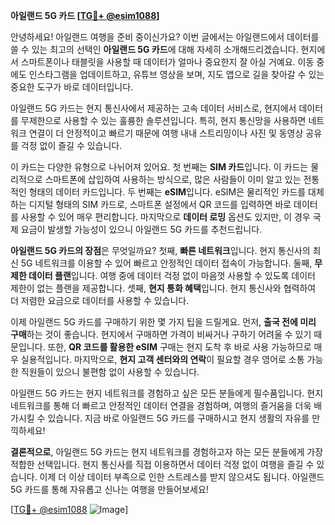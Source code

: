 **아일랜드 5G 카드 [[TG💪+ @esim1088](https://t.me/s/esim1088)]**

안녕하세요! 아일랜드 여행을 준비 중이신가요? 이번 글에서는 아일랜드에서 데이터를 쓸 수 있는 최고의 선택인 **아일랜드 5G 카드**에 대해 자세히 소개해드리겠습니다. 현지에서 스마트폰이나 태블릿을 사용할 때 데이터가 얼마나 중요한지 잘 아실 거예요. 이동 중에도 인스타그램을 업데이트하고, 유튜브 영상을 보며, 지도 앱으로 길을 찾아갈 수 있는 중요한 도구가 바로 데이터입니다.

아일랜드 5G 카드는 현지 통신사에서 제공하는 고속 데이터 서비스로, 현지에서 데이터를 무제한으로 사용할 수 있는 훌륭한 솔루션입니다. 특히, 현지 통신망을 사용하면 네트워크 연결이 더 안정적이고 빠르기 때문에 여행 내내 스트리밍이나 사진 및 동영상 공유를 걱정 없이 즐길 수 있습니다. 

이 카드는 다양한 유형으로 나뉘어져 있어요. 첫 번째는 **SIM 카드**입니다. 이 카드는 물리적으로 스마트폰에 삽입하여 사용하는 방식으로, 많은 사람들이 이미 알고 있는 전통적인 형태의 데이터 카드입니다. 두 번째는 **eSIM**입니다. eSIM은 물리적인 카드를 대체하는 디지털 형태의 SIM 카드로, 스마트폰 설정에서 QR 코드를 입력하면 바로 데이터를 사용할 수 있어 매우 편리합니다. 마지막으로 **데이터 로밍** 옵션도 있지만, 이 경우 국제 요금이 발생할 가능성이 있으니 아일랜드 5G 카드를 추천드립니다.

**아일랜드 5G 카드의 장점**은 무엇일까요? 첫째, **빠른 네트워크**입니다. 현지 통신사의 최신 5G 네트워크를 이용할 수 있어 빠르고 안정적인 데이터 접속이 가능합니다. 둘째, **무제한 데이터 플랜**입니다. 여행 중에 데이터 걱정 없이 마음껏 사용할 수 있도록 데이터 제한이 없는 플랜을 제공합니다. 셋째, **현지 통화 혜택**입니다. 현지 통신사와 협력하여 더 저렴한 요금으로 데이터를 사용할 수 있습니다.

이제 아일랜드 5G 카드를 구매하기 위한 몇 가지 팁을 드릴게요. 먼저, **출국 전에 미리 구매**하는 것이 좋습니다. 현지에서 구매하면 가격이 비싸거나 구하기 어려울 수 있기 때문입니다. 또한, **QR 코드를 활용한 eSIM** 구매는 현지 도착 후 바로 사용 가능하므로 매우 실용적입니다. 마지막으로, **현지 고객 센터와의 연락**이 필요할 경우 영어로 소통 가능한 직원들이 있으니 불편함 없이 사용할 수 있습니다.

아일랜드 5G 카드는 현지 네트워크를 경험하고 싶은 모든 분들에게 필수품입니다. 현지 네트워크를 통해 더 빠르고 안정적인 데이터 연결을 경험하며, 여행의 즐거움을 더욱 배가시킬 수 있습니다. 지금 바로 아일랜드 5G 카드를 구매하시고 현지 생활의 자유를 만끽하세요!

**결론적으로**, 아일랜드 5G 카드는 현지 네트워크를 경험하고자 하는 모든 분들에게 가장 적합한 선택입니다. 현지 통신사를 직접 이용하면서 데이터 걱정 없이 여행을 즐길 수 있습니다. 이제 더 이상 데이터 부족으로 인한 스트레스를 받지 않으셔도 됩니다. 아일랜드 5G 카드를 통해 자유롭고 신나는 여행을 만들어보세요!

[[TG💪+ @esim1088](https://t.me/s/esim1088) ![Image](https://i.postimg.cc/Y0z9fWf4/image.png)]